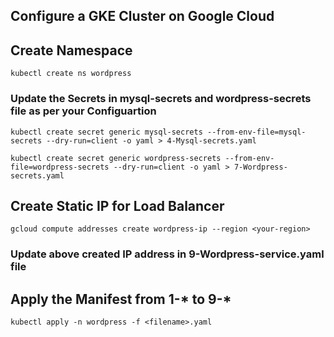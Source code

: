## Configure a GKE Cluster on Google Cloud ##

## Create Namespace ##

```
kubectl create ns wordpress
```

### Update the Secrets in mysql-secrets and wordpress-secrets file as per your Configuartion ###
```
kubectl create secret generic mysql-secrets --from-env-file=mysql-secrets --dry-run=client -o yaml > 4-Mysql-secrets.yaml

kubectl create secret generic wordpress-secrets --from-env-file=wordpress-secrets --dry-run=client -o yaml > 7-Wordpress-secrets.yaml
```

## Create Static IP for Load Balancer ##
```
gcloud compute addresses create wordpress-ip --region <your-region>
```
### Update above created IP address in 9-Wordpress-service.yaml file ### 

## Apply the Manifest from 1-* to 9-* ##
```
kubectl apply -n wordpress -f <filename>.yaml
```
